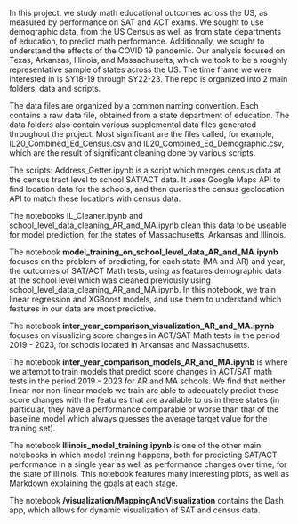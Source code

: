 In this project, we study math educational outcomes across the US, as measured by performance on SAT and ACT exams. 
We sought to use demographic data, from the US Census as well as from state departments of education, to predict math performance. Additionally, we sought to understand the effects of the COVID 19 pandemic. 
Our analysis focused on Texas, Arkansas, Illinois, and Massachusetts, which we took to be a roughly representative sample of states across the US. The time frame we were interested in is SY18-19 through SY22-23.
The repo is organized into 2 main folders, data and scripts.

The data files are organized by a common naming convention. Each contains a raw data file, obtained from a state department of education. The data folders also contain various supplemental data files generated throughout the project. Most significant are the files called, for example, IL20_Combined_Ed_Census.csv and IL20_Combined_Ed_Demographic.csv, which are the result of significant cleaning done by various scripts. 

The scripts: 
Address_Getter.ipynb is a script which merges census data at the census tract level to school SAT/ACT data. It uses Google Maps API to find location data for the schools, and then queries the census geolocation API to match these locations with census data.

The notebooks IL_Cleaner.ipynb and school_level_data_cleaning_AR_and_MA.ipynb clean this data to be useable for model prediction, for the states of Massachusetts, Arkansas and Illinois.

The notebook **model_training_on_school_level_data_AR_and_MA.ipynb** focuses on the problem of predicting, for each state (MA and AR) and year, the outcomes of SAT/ACT Math tests, using as features demographic data at the school level which was cleaned previously using school_level_data_cleaning_AR_and_MA.ipynb. In this notebook, we train linear regression and XGBoost models, and use them to understand which features in our data are most predictive.

The notebook **inter_year_comparison_visualization_AR_and_MA.ipynb** focuses on visualizing score changes in ACT/SAT Math tests in the period 2019 - 2023, for schools located in Arkansas and Massachusetts.

The notebook **inter_year_comparison_models_AR_and_MA.ipynb** is where we attempt to train models that predict score changes in ACT/SAT math tests in the period 2019 - 2023 for AR and MA schools. We find that neither linear nor non-linear models we train are able to adequately predict these score changes with the features that are available to us in these states (in particular, they have a performance comparable or worse than that of the baseline model which always guesses the average target value for the training set). 

The notebook **Illinois_model_training.ipynb** is one of the other main notebooks in which model training happens, both for predicting SAT/ACT performance in a single year as well as performance changes over time, for the state of Illinois. This notebook features many interesting plots, as well as Markdown explaining the goals at each stage. 

The notebook **/visualization/MappingAndVisualization** contains the Dash app, which allows for dynamic visualization of SAT and census data.
